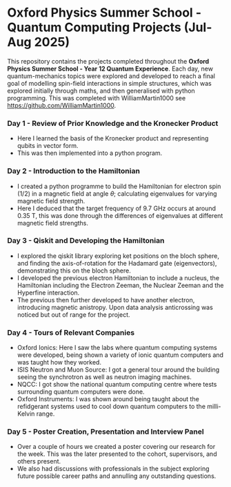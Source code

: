 # Oxford Physics Summer School - Quantum Computing Projects (Jul-Aug 2025)

This repository contains the projects completed throughout the **Oxford Physics Summer School - Year 12 Quantum Experience**. Each day, new quantum-mechanics topics were explored and developed to reach a final goal of modelling spin-field interactions in simple structures, which was explored initially through maths, and then generalised with python programming. This was completed with WilliamMartin1000 see https://github.com/WilliamMartin1000.

### Day 1 - Review of Prior Knowledge and the Kronecker Product
- Here I learned the basis of the Kronecker product and representing qubits in vector form.
- This was then implemented into a python program.

### Day 2 - Introduction to the Hamiltonian
- I created a python programme to build the Hamiltonian for electron spin (1/2) in a magnetic field at angle $\theta$; calculating eigenvalues for varying magnetic field strength.
- Here I deduced that the target frequency of 9.7 GHz occurs at around 0.35 T, this was done through the differences of eigenvalues at different magnetic field strengths.

### Day 3 - Qiskit and Developing the Hamiltonian
- I explored the qiskit library exploring ket positions on the bloch sphere, and finding the axis-of-rotation for the Hadamard gate (eigenvectors), demonstrating this on the bloch sphere.
- I developed the previous electron Hamiltonian to include a nucleus, the Hamiltonian including the Electron Zeeman, the Nuclear Zeeman and the Hyperfine interaction.
- The previous then further developed to have another electron, introducing magnetic anistropy. Upon data analysis anticrossing was noticed but out of range for the project.

### Day 4 - Tours of Relevant Companies
- Oxford Ionics: Here I saw the labs where quantum computing systems were developed, being shown a variety of ionic quantum computers and was taught how they worked.
- ISIS Neutron and Muon Source: I got a general tour around the building seeing the synchrotron as well as neutron imaging machines.
- NQCC: I got show the national quantum computing centre where tests surrounding quantum computers were done.
- Oxford Instruments: I was shown around being taught about the refidgerant systems used to cool down quantum computers to the milli-Kelvin range.

### Day 5 - Poster Creation, Presentation and Interview Panel
- Over a couple of hours we created a poster covering our research for the week. This was the later presented to the cohort, supervisors, and others present.
- We also had discussions with professionals in the subject exploring future possible career paths and annulling any outstanding questions.